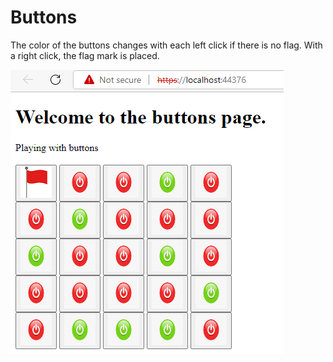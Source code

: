 # Buttons

The color of the buttons changes with each left click if there is no flag. With a right click, the flag mark is placed.

![This is an image](https://github.com/ozcanguler/Asp.Net_MVC_Buttons/blob/master/pic/ss.PNG)
